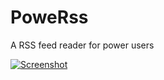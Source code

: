 # PoweRss
A RSS feed reader for power users

[![Screenshot](http://i.imgur.com/0J4PPBam.png)](http://i.imgur.com/0J4PPBa.png)

